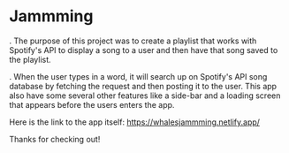 # Jammming 

. The purpose of this project was to create a playlist that works with Spotify's API to display a song to a user and then have that song saved to the playlist. 

. When the user types in a word, it will search up on Spotify's API song database by fetching the request and then posting it to the user. This app also have some several other features like a side-bar and a loading screen that appears before the users enters the app.


Here is the link to the app itself: https://whalesjammming.netlify.app/

Thanks for checking out! 
